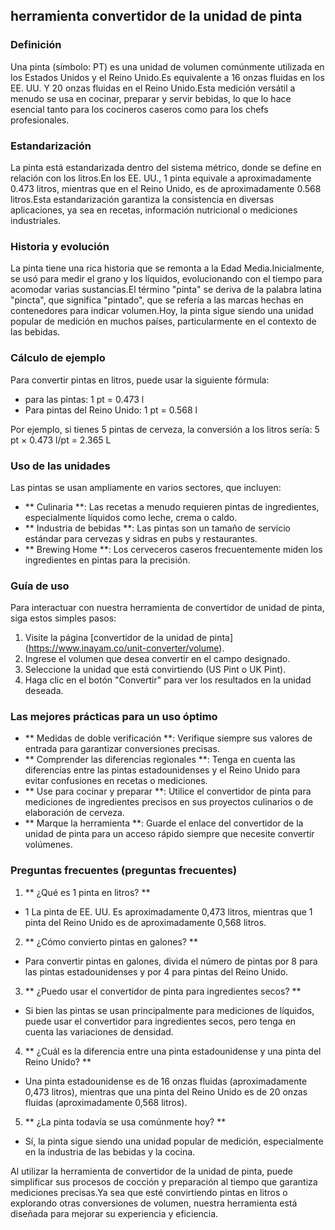 ## herramienta convertidor de la unidad de pinta

### Definición
Una pinta (símbolo: PT) es una unidad de volumen comúnmente utilizada en los Estados Unidos y el Reino Unido.Es equivalente a 16 onzas fluidas en los EE. UU. Y 20 onzas fluidas en el Reino Unido.Esta medición versátil a menudo se usa en cocinar, preparar y servir bebidas, lo que lo hace esencial tanto para los cocineros caseros como para los chefs profesionales.

### Estandarización
La pinta está estandarizada dentro del sistema métrico, donde se define en relación con los litros.En los EE. UU., 1 pinta equivale a aproximadamente 0.473 litros, mientras que en el Reino Unido, es de aproximadamente 0.568 litros.Esta estandarización garantiza la consistencia en diversas aplicaciones, ya sea en recetas, información nutricional o mediciones industriales.

### Historia y evolución
La pinta tiene una rica historia que se remonta a la Edad Media.Inicialmente, se usó para medir el grano y los líquidos, evolucionando con el tiempo para acomodar varias sustancias.El término "pinta" se deriva de la palabra latina "pincta", que significa "pintado", que se refería a las marcas hechas en contenedores para indicar volumen.Hoy, la pinta sigue siendo una unidad popular de medición en muchos países, particularmente en el contexto de las bebidas.

### Cálculo de ejemplo
Para convertir pintas en litros, puede usar la siguiente fórmula:
- para las pintas: 1 pt = 0.473 l
- Para pintas del Reino Unido: 1 pt = 0.568 l

Por ejemplo, si tienes 5 pintas de cerveza, la conversión a los litros sería:
5 pt × 0.473 l/pt = 2.365 L

### Uso de las unidades
Las pintas se usan ampliamente en varios sectores, que incluyen:
- ** Culinaria **: Las recetas a menudo requieren pintas de ingredientes, especialmente líquidos como leche, crema o caldo.
- ** Industria de bebidas **: Las pintas son un tamaño de servicio estándar para cervezas y sidras en pubs y restaurantes.
- ** Brewing Home **: Los cerveceros caseros frecuentemente miden los ingredientes en pintas para la precisión.

### Guía de uso
Para interactuar con nuestra herramienta de convertidor de unidad de pinta, siga estos simples pasos:
1. Visite la página [convertidor de la unidad de pinta] (https://www.inayam.co/unit-converter/volume).
2. Ingrese el volumen que desea convertir en el campo designado.
3. Seleccione la unidad que está convirtiendo (US Pint o UK Pint).
4. Haga clic en el botón "Convertir" para ver los resultados en la unidad deseada.

### Las mejores prácticas para un uso óptimo
- ** Medidas de doble verificación **: Verifique siempre sus valores de entrada para garantizar conversiones precisas.
- ** Comprender las diferencias regionales **: Tenga en cuenta las diferencias entre las pintas estadounidenses y el Reino Unido para evitar confusiones en recetas o mediciones.
- ** Use para cocinar y preparar **: Utilice el convertidor de pinta para mediciones de ingredientes precisos en sus proyectos culinarios o de elaboración de cerveza.
- ** Marque la herramienta **: Guarde el enlace del convertidor de la unidad de pinta para un acceso rápido siempre que necesite convertir volúmenes.

### Preguntas frecuentes (preguntas frecuentes)

1. ** ¿Qué es 1 pinta en litros? **
- 1 La pinta de EE. UU. Es aproximadamente 0,473 litros, mientras que 1 pinta del Reino Unido es de aproximadamente 0,568 litros.

2. ** ¿Cómo convierto pintas en galones? **
- Para convertir pintas en galones, divida el número de pintas por 8 para las pintas estadounidenses y por 4 para pintas del Reino Unido.

3. ** ¿Puedo usar el convertidor de pinta para ingredientes secos? **
- Si bien las pintas se usan principalmente para mediciones de líquidos, puede usar el convertidor para ingredientes secos, pero tenga en cuenta las variaciones de densidad.

4. ** ¿Cuál es la diferencia entre una pinta estadounidense y una pinta del Reino Unido? **
- Una pinta estadounidense es de 16 onzas fluidas (aproximadamente 0,473 litros), mientras que una pinta del Reino Unido es de 20 onzas fluidas (aproximadamente 0,568 litros).

5. ** ¿La pinta todavía se usa comúnmente hoy? **
- Sí, la pinta sigue siendo una unidad popular de medición, especialmente en la industria de las bebidas y la cocina.

Al utilizar la herramienta de convertidor de la unidad de pinta, puede simplificar sus procesos de cocción y preparación al tiempo que garantiza mediciones precisas.Ya sea que esté convirtiendo pintas en litros o explorando otras conversiones de volumen, nuestra herramienta está diseñada para mejorar su experiencia y eficiencia.